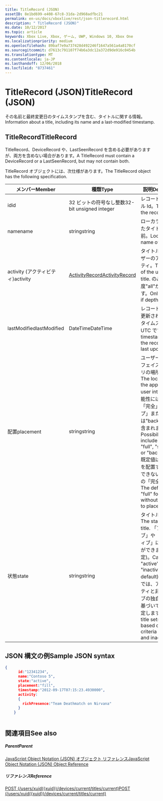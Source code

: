 ```yaml
---
title: TitleRecord (JSON)
assetID: 8e1bd699-e408-67c8-31da-2d968adfbc21
permalink: en-us/docs/xboxlive/rest/json-titlerecord.html
description: " TitleRecord (JSON)"
ms.date: 10/12/2017
ms.topic: article
keywords: Xbox Live, Xbox, ゲーム, UWP, Windows 10, Xbox One
ms.localizationpriority: medium
ms.openlocfilehash: 89baf7e9a737428d492246f1647a561a4a8170cf
ms.sourcegitcommit: d7613c791107f74b6a3dc12a372d9de916c0454b
ms.translationtype: MT
ms.contentlocale: ja-JP
ms.lasthandoff: 12/06/2018
ms.locfileid: "8737461"
---
```

# <a name="titlerecord-json"></a><span data-ttu-id="4c8e1-104">TitleRecord (JSON)</span><span class="sxs-lookup"><span data-stu-id="4c8e1-104">TitleRecord (JSON)</span></span>
<span data-ttu-id="4c8e1-105">その名前と最終変更日のタイムスタンプを含む、タイトルに関する情報。</span><span class="sxs-lookup"><span data-stu-id="4c8e1-105">Information about a title, including its name and a last-modified timestamp.</span></span> 
<a id="ID4EN"></a>

 
## <a name="titlerecord"></a><span data-ttu-id="4c8e1-106">TitleRecord</span><span class="sxs-lookup"><span data-stu-id="4c8e1-106">TitleRecord</span></span>
 
<span data-ttu-id="4c8e1-107">TitleRecord、DeviceRecord や、LastSeenRecord を含める必要がありますが、両方を含めない場合があります。</span><span class="sxs-lookup"><span data-stu-id="4c8e1-107">A TitleRecord must contain a DeviceRecord or a LastSeenRecord, but may not contain both.</span></span>
 
<span data-ttu-id="4c8e1-108">TitleRecord オブジェクトには、次仕様があります。</span><span class="sxs-lookup"><span data-stu-id="4c8e1-108">The TitleRecord object has the following specification.</span></span>
 
| <span data-ttu-id="4c8e1-109">メンバー</span><span class="sxs-lookup"><span data-stu-id="4c8e1-109">Member</span></span>| <span data-ttu-id="4c8e1-110">種類</span><span class="sxs-lookup"><span data-stu-id="4c8e1-110">Type</span></span>| <span data-ttu-id="4c8e1-111">説明</span><span class="sxs-lookup"><span data-stu-id="4c8e1-111">Description</span></span>| 
| --- | --- | --- | 
| <span data-ttu-id="4c8e1-112">id</span><span class="sxs-lookup"><span data-stu-id="4c8e1-112">id</span></span>| <span data-ttu-id="4c8e1-113">32 ビットの符号なし整数</span><span class="sxs-lookup"><span data-stu-id="4c8e1-113">32-bit unsigned integer</span></span>| <span data-ttu-id="4c8e1-114">レコードのタイトル Id。</span><span class="sxs-lookup"><span data-stu-id="4c8e1-114">TitleId of the record.</span></span>| 
| <span data-ttu-id="4c8e1-115">name</span><span class="sxs-lookup"><span data-stu-id="4c8e1-115">name</span></span>| <span data-ttu-id="4c8e1-116">string</span><span class="sxs-lookup"><span data-stu-id="4c8e1-116">string</span></span>| <span data-ttu-id="4c8e1-117">ローカライズされたタイトルの名前。</span><span class="sxs-lookup"><span data-stu-id="4c8e1-117">Localized name of the title.</span></span>| 
| <span data-ttu-id="4c8e1-118">activity (アクティビティ)</span><span class="sxs-lookup"><span data-stu-id="4c8e1-118">activity</span></span>| [<span data-ttu-id="4c8e1-119">ActivityRecord</span><span class="sxs-lookup"><span data-stu-id="4c8e1-119">ActivityRecord</span></span>](json-activityrecord.md)| <span data-ttu-id="4c8e1-120">タイトルでのユーザーのアクティビティ。</span><span class="sxs-lookup"><span data-stu-id="4c8e1-120">The activity of the user in the title.</span></span> <span data-ttu-id="4c8e1-121">のみ深度"all"が返されます。</span><span class="sxs-lookup"><span data-stu-id="4c8e1-121">Only returned if depth is "all".</span></span>| 
| <span data-ttu-id="4c8e1-122">lastModified</span><span class="sxs-lookup"><span data-stu-id="4c8e1-122">lastModified</span></span>| <span data-ttu-id="4c8e1-123">DateTime</span><span class="sxs-lookup"><span data-stu-id="4c8e1-123">DateTime</span></span>| <span data-ttu-id="4c8e1-124">レコードが最後に更新されたときにタイムスタンプを UTC です。</span><span class="sxs-lookup"><span data-stu-id="4c8e1-124">UTC timestamp when the record was last updated.</span></span>| 
| <span data-ttu-id="4c8e1-125">配置</span><span class="sxs-lookup"><span data-stu-id="4c8e1-125">placement</span></span>| <span data-ttu-id="4c8e1-126">string</span><span class="sxs-lookup"><span data-stu-id="4c8e1-126">string</span></span>| <span data-ttu-id="4c8e1-127">ユーザー インターフェイス内でアプリの場所です。</span><span class="sxs-lookup"><span data-stu-id="4c8e1-127">The location of the app within the user interface.</span></span> <span data-ttu-id="4c8e1-128">可能性には、"fill"、「完全」、「スナップ」または"background"が含まれます。</span><span class="sxs-lookup"><span data-stu-id="4c8e1-128">Possibilities include "fill", "full", "snapped", or "background".</span></span> <span data-ttu-id="4c8e1-129">既定値は、アプリを配置することができないデバイスの「完全」です。</span><span class="sxs-lookup"><span data-stu-id="4c8e1-129">The default is "full" for devices without the ability to place apps.</span></span>| 
| <span data-ttu-id="4c8e1-130">状態</span><span class="sxs-lookup"><span data-stu-id="4c8e1-130">state</span></span>| <span data-ttu-id="4c8e1-131">string</span><span class="sxs-lookup"><span data-stu-id="4c8e1-131">string</span></span>| <span data-ttu-id="4c8e1-132">タイトルの状態。</span><span class="sxs-lookup"><span data-stu-id="4c8e1-132">The state of the title.</span></span> <span data-ttu-id="4c8e1-133">「アクティブ」や「非アクティブ」にすることができます (既定)。</span><span class="sxs-lookup"><span data-stu-id="4c8e1-133">Can be "active" or "inactive" (the default).</span></span> <span data-ttu-id="4c8e1-134">タイトルでは、アクティビティと非アクティブの独自の条件に基づいて状態を設定します。</span><span class="sxs-lookup"><span data-stu-id="4c8e1-134">The title sets the state based on its own criteria for activity and inactivity.</span></span>| 
  
<a id="ID4E6C"></a>

 
## <a name="sample-json-syntax"></a><span data-ttu-id="4c8e1-135">JSON 構文の例</span><span class="sxs-lookup"><span data-stu-id="4c8e1-135">Sample JSON syntax</span></span>
 

```json
{
      id:"12341234",
      name:"Contoso 5",
      state:"active",
      placement:"fill",
      timestamp:"2012-09-17T07:15:23.4930000",
      activity:
      {
        richPresence:"Team Deathmatch on Nirvana"
      }
    }
    
```

  
<a id="ID4EID"></a>

 
## <a name="see-also"></a><span data-ttu-id="4c8e1-136">関連項目</span><span class="sxs-lookup"><span data-stu-id="4c8e1-136">See also</span></span>
 
<a id="ID4EKD"></a>

 
##### <a name="parent"></a><span data-ttu-id="4c8e1-137">Parent</span><span class="sxs-lookup"><span data-stu-id="4c8e1-137">Parent</span></span> 

[<span data-ttu-id="4c8e1-138">JavaScript Object Notation (JSON) オブジェクト リファレンス</span><span class="sxs-lookup"><span data-stu-id="4c8e1-138">JavaScript Object Notation (JSON) Object Reference</span></span>](atoc-xboxlivews-reference-json.md)

  
<a id="ID4EUD"></a>

 
##### <a name="reference"></a><span data-ttu-id="4c8e1-139">リファレンス</span><span class="sxs-lookup"><span data-stu-id="4c8e1-139">Reference</span></span> 

[<span data-ttu-id="4c8e1-140">POST (/users/xuid({xuid})/devices/current/titles/current)</span><span class="sxs-lookup"><span data-stu-id="4c8e1-140">POST (/users/xuid({xuid})/devices/current/titles/current)</span></span>](../uri/presence/uri-usersxuiddevicescurrenttitlescurrentpost.md)

   